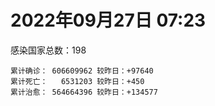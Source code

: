 
# 2022年09月27日 07:23
感染国家总数：198
```
累计确诊： 606609962 较昨日：+97640
累计死亡：   6531203 较昨日：+450
累计治愈： 564664396 较昨日：+134577
```
<div id="main" style="width:100%;height:800px;margin-bottom:10px;"></div>
<div id="second" style="width:100%;height:1000px;margin-bottom:10px;"></div>
<div id="third" style="width:100%;height:1000px;margin-bottom:10px;"></div>
<div id="last" style="width:100%;height:3000px;"></div>

<script>
import * as echarts from "echarts";
export default {
  mounted () {
    this.chart = echarts.init(document.getElementById("main"), "dark")
    this.secondChart = echarts.init(document.getElementById("second"), "dark")
    this.thirdChart = echarts.init(document.getElementById("third"), "dark")
    this.lastChart = echarts.init(document.getElementById("last"), "dark")
    var option = {
      tooltip: { trigger: "axis", axisPointer: { type: "shadow" } },
      legend: {},
      grid: { left: "3%", right: "4%", bottom: "3%", containLabel: true },
      xAxis: { type: "value" },
      yAxis: {
        type: "category", data: ["意大利","英国","韩国","德国","巴西","法国","印度","美国",]
      },
      series: [
        { name: "新增确诊", type: "bar", stack: "total", label: { show: true }, emphasis: { focus: "series" }, data: [10006,0,0,0,0,7489,1546,13694,] }, 
        { name: "累计确诊", type: "bar", stack: "total", label: { show: true }, emphasis: { focus: "series" }, data: [22313612,23840524,24634296,32952050,34674422,35164535,44573789,97919609,] }, 
        { name: "新增死亡", type: "bar", stack: "total", label: { show: true }, emphasis: { focus: "series" }, data: [32,0,0,0,0,73,0,88,] }, 
        { name: "累计死亡", type: "bar", stack: "total", label: { show: true }, emphasis: { focus: "series" }, data: [176912,207375,28246,149458,685860,154960,528530,1081803,] }, 
        { name: "累计治愈", type: "bar", stack: "total", label: { show: true }, emphasis: { focus: "series" }, data: [21709268,24692,23836347,32167800,33795688,34468189,44000298,94615110,] },]
    }
    this.chart.setOption(option);
    var secondOption = {
      tooltip: { trigger: "axis", axisPointer: { type: "shadow" } },
      legend: {},
      grid: { left: "3%", right: "4%", bottom: "3%", containLabel: true },
      xAxis: { type: "value" },
      yAxis: {
        type: "category", data: ["墨西哥","伊朗","荷兰","阿根廷","澳大利亚","越南","西班牙","土耳其","俄罗斯","日本",]
      },
      series: [
        { name: "新增确诊", type: "bar", stack: "total", label: { show: true }, emphasis: { focus: "series" }, data: [0,308,0,0,0,1432,0,0,40188,0,] }, 
        { name: "累计确诊", type: "bar", stack: "total", label: { show: true }, emphasis: { focus: "series" }, data: [7081632,7547397,8415459,9708420,10204195,11473733,13403502,16873793,20833109,21067544,] }, 
        { name: "新增死亡", type: "bar", stack: "total", label: { show: true }, emphasis: { focus: "series" }, data: [0,8,0,0,0,0,0,0,85,0,] }, 
        { name: "累计死亡", type: "bar", stack: "total", label: { show: true }, emphasis: { focus: "series" }, data: [330044,144402,22637,129897,14928,43146,114009,101139,386842,44375,] }, 
        { name: "累计治愈", type: "bar", stack: "total", label: { show: true }, emphasis: { focus: "series" }, data: [6349410,7324360,8358372,9558342,10133494,10587561,13207520,16741622,19800764,20321911,] },]
    }
    this.secondChart.setOption(secondOption);
    var thirdOption = {
      tooltip: { trigger: "axis", axisPointer: { type: "shadow" } },
      legend: {},
      grid: { left: "3%", right: "4%", bottom: "3%", containLabel: true },
      xAxis: { type: "value" },
      yAxis: {
        type: "category", data: ["以色列","泰国","马来西亚","希腊","奥地利","乌克兰","葡萄牙","波兰","哥伦比亚","印度尼西亚",]
      },
      series: [
        { name: "新增确诊", type: "bar", stack: "total", label: { show: true }, emphasis: { focus: "series" }, data: [0,0,1186,0,0,0,0,731,0,1344,] }, 
        { name: "累计确诊", type: "bar", stack: "total", label: { show: true }, emphasis: { focus: "series" }, data: [4657765,4678671,4833008,4875215,5073706,5096397,5476059,6274048,6306552,6423873,] }, 
        { name: "新增死亡", type: "bar", stack: "total", label: { show: true }, emphasis: { focus: "series" }, data: [0,0,7,0,0,0,0,0,0,22,] }, 
        { name: "累计死亡", type: "bar", stack: "total", label: { show: true }, emphasis: { focus: "series" }, data: [11687,32729,36357,33010,20712,108955,24991,117456,141769,158036,] }, 
        { name: "累计治愈", type: "bar", stack: "total", label: { show: true }, emphasis: { focus: "series" }, data: [4638574,4639085,4772630,4816201,4983565,4961265,5385985,5335948,6133785,6246549,] },]
    }
    this.thirdChart.setOption(thirdOption);
    var lastOption = {
      tooltip: { trigger: "axis", axisPointer: { type: "shadow" } },
      legend: {},
      grid: { left: "3%", right: "4%", bottom: "3%", containLabel: true },
      xAxis: { type: "value" },
      yAxis: {
        type: "category", data: ["朝鲜","西撒哈拉","蒙特塞拉特岛","梵蒂冈","红宝石公主号","钻石公主号","圣文森特岛","列支敦士登公国","安圭拉","圣多美和普林西比","特克斯和凯科斯群岛","圣基茨和尼维斯","乍得","塞拉利昂","利比里亚","科摩罗","几内亚比绍","安提瓜和巴布达","尼日尔","厄立特里亚","也门","冈比亚","摩纳哥","多米尼克","中非共和国","吉布提","萨摩亚","赤道几内亚","塔吉克斯坦","南苏丹","尼加拉瓜","格林纳达","直布罗陀","圣马力诺","布基纳法索","东帝汶","刚果（布）","索马里","贝宁","圣卢西亚","马里","海地","莱索托","巴哈马","几内亚","多哥","坦桑尼亚","毛里求斯","阿鲁巴","巴布亚新几内亚","安道尔","塞舌尔","加蓬","布隆迪","叙利亚","不丹","佛得角","毛里塔尼亚","苏丹","马达加斯加","斐济","伯利兹","圭亚那","斯威士兰","新喀里多尼亚","法属波利尼西亚","苏里南","科特迪瓦","马拉维","塞内加尔","刚果（金）","法属圭亚那","巴巴多斯","安哥拉","马耳他","喀麦隆","卢旺达","柬埔寨","牙买加","波多黎各","加纳","纳米比亚","乌干达","特立尼达和多巴哥","马尔代夫","阿富汗","萨尔瓦多","冰岛","吉尔吉斯斯坦","老挝","马提尼克岛","文莱","莫桑比克","乌兹别克斯坦","津巴布韦","尼日利亚","阿尔及利亚","黑山","卢森堡","博茨瓦纳","阿尔巴尼亚","赞比亚","肯尼亚","北马其顿","阿曼","波黑","亚美尼亚","卡塔尔","洪都拉斯","埃塞俄比亚","利比亚","埃及","委内瑞拉","塞浦路斯","摩尔多瓦","爱沙尼亚","巴勒斯坦","缅甸","多米尼加","科威特","斯里兰卡","巴林","巴拉圭","沙特阿拉伯","阿塞拜疆","拉脱维亚","蒙古国","乌拉圭","巴拿马","白俄罗斯","尼泊尔","厄瓜多尔","阿联酋","哥斯达黎加","玻利维亚","古巴","危地马拉","突尼斯","斯洛文尼亚","黎巴嫩","克罗地亚","立陶宛","保加利亚","摩洛哥","芬兰","哈萨克斯坦","挪威","巴基斯坦","爱尔兰","约旦","新西兰","格鲁吉亚","斯洛伐克","新加坡","孟加拉国","匈牙利","塞尔维亚","伊拉克","瑞典","丹麦","罗马尼亚","菲律宾","南非","瑞士","捷克","秘鲁","加拿大","比利时","智利",]
      },
      series: [
        { name: "新增确诊", type: "bar", stack: "total", label: { show: true }, emphasis: { focus: "series" }, data: [0,0,0,0,0,0,0,0,0,0,0,0,0,0,0,0,0,0,0,0,0,0,18,0,0,0,0,0,0,0,0,0,0,0,0,0,0,0,0,0,3,0,0,0,0,24,0,0,0,0,0,0,0,0,0,0,1,3,0,0,0,0,0,11,0,0,0,0,0,15,0,0,0,0,16,0,0,0,0,0,0,0,0,0,0,127,0,0,0,37,0,0,0,0,0,0,8,91,0,0,11,0,0,96,0,194,0,856,230,18,31,0,0,0,0,0,0,284,0,0,24,448,0,161,35,2677,0,0,0,0,39,0,342,0,0,15,0,0,759,0,30,94,0,4,0,0,0,0,0,0,0,0,78,1606,718,0,2486,0,0,1966,856,1998,236,0,283,0,0,0,2787,] }, 
        { name: "累计确诊", type: "bar", stack: "total", label: { show: true }, emphasis: { focus: "series" }, data: [1,10,11,29,620,712,2298,3026,3858,6209,6380,6541,7573,7751,7961,8471,8796,9008,9931,10168,11935,12508,14572,14852,14904,15690,15925,17009,17786,17823,18491,19536,20092,20646,21128,23239,24837,27207,27638,29408,32607,33733,34490,37267,37652,38987,39341,40461,42914,44959,46147,46358,48691,50026,57272,61730,62360,62794,63285,66676,68234,68784,71315,73390,74139,76588,81099,87135,88005,88339,92852,93974,102436,103131,114583,121652,132492,137849,151650,151732,168813,169253,169396,182597,185004,198543,201785,205454,205998,215751,220192,226237,230219,244120,257340,265186,270649,279494,288658,326127,331987,333439,338390,342615,397993,398415,441444,447133,456336,493528,506986,515645,544525,585313,586966,600681,620548,621686,644016,658520,670718,679151,716059,816000,820858,924651,982551,984152,985814,994037,999614,1002057,1025910,1072807,1107908,1111161,1120141,1145345,1171695,1214892,1229044,1244174,1255139,1264883,1287044,1393216,1461945,1572371,1662008,1746997,1769694,1780691,1841580,1892947,2022408,2082750,2351526,2459249,2583370,3107554,3262909,3940201,4017788,4067621,4090733,4141241,4233468,4525931,4610353,] }, 
        { name: "新增死亡", type: "bar", stack: "total", label: { show: true }, emphasis: { focus: "series" }, data: [0,0,0,0,0,0,0,0,0,0,0,0,0,0,0,0,0,0,0,0,0,0,0,0,0,0,0,0,0,0,0,0,0,0,0,0,0,0,0,0,0,0,0,0,0,0,0,0,0,0,0,0,0,0,0,0,0,0,0,0,0,0,0,0,0,0,0,0,0,0,0,0,0,0,0,0,0,0,0,0,0,0,0,0,0,2,0,0,0,0,0,0,0,0,0,0,0,0,0,0,0,0,0,4,0,12,0,0,0,0,0,0,0,0,0,0,0,0,0,0,2,0,0,2,0,0,0,0,0,0,0,0,1,0,0,0,0,0,3,0,4,0,0,0,0,0,0,0,0,0,0,0,2,5,6,0,10,0,0,13,3,29,0,0,14,0,0,0,23,] }, 
        { name: "累计死亡", type: "bar", stack: "total", label: { show: true }, emphasis: { focus: "series" }, data: [1,1,1,0,10,13,12,59,12,77,36,46,193,126,294,161,175,145,312,103,2157,372,63,68,113,189,29,183,125,138,225,237,108,118,387,138,386,1352,163,391,741,857,706,833,449,284,845,1024,227,664,155,169,306,38,3163,21,410,994,4961,1410,878,683,1281,1422,314,649,1385,823,2680,1968,1442,410,559,1917,804,1935,1466,3056,3310,2609,1459,4065,3628,4195,308,7798,4229,213,2991,758,1042,225,2221,1637,5599,3155,6879,2781,1123,2787,3588,4017,5675,9531,4260,16131,8679,682,10992,7572,6437,24613,5814,1180,11821,2667,5403,19455,4384,2563,16756,1520,19583,9344,9903,5981,2179,7473,8490,7118,12017,35887,2344,8913,22232,8530,19765,29246,6812,10670,16881,9315,37698,16278,5928,13690,4065,30612,7885,14122,2909,16900,20450,1615,29359,47457,16960,25352,20147,7039,66981,62819,102169,14177,41026,216493,44992,32647,61085,] }, 
        { name: "累计治愈", type: "bar", stack: "total", label: { show: true }, emphasis: { focus: "series" }, data: [0,9,2,29,0,699,2233,2948,3846,6117,6321,6482,4874,4393,7636,8305,8301,8830,8890,10058,9124,12028,14460,14554,14520,15427,1605,16689,17264,17335,4225,19248,16579,20430,20632,23067,24006,13182,27322,28475,31481,31307,25980,36070,36880,38461,183,38786,42438,43982,45938,45977,48292,49457,54053,61564,61889,61784,57268,65242,66290,68043,69946,71955,73769,33500,49626,86277,84860,86253,83504,11254,101591,101155,113154,118616,130955,134715,98825,129614,167206,164813,100431,174214,163687,177340,179410,75685,196406,7660,0,222140,227882,241486,251224,258139,182293,275674,283668,322955,326502,329239,332620,332710,384669,376654,428059,440400,132498,471902,500499,442182,537792,577384,504142,524990,608749,597182,638911,655316,653770,674544,696110,803250,809673,891237,978263,975455,975064,985592,986419,963253,1005266,860711,1049805,1102498,1099327,983630,1135954,1087587,1208152,1213142,1207979,1248477,1261501,1372996,1456865,1536831,1647642,1731007,1758138,1637293,1816824,1815240,1963308,2001729,2290355,2433199,2546020,3091421,3173320,3840300,3909265,4004998,4032109,3909989,4119455,4446259,4533047,] },]
    }
    this.lastChart.setOption(lastOption);

    window.onresize = () => {
      this.chart.resize()
      this.secondChart.resize()
      this.thirdChart.resize()
      this.lastChart.resize()
    }
  }
};
</script>

|国家|新增确诊|累计确诊|新增死亡|累计死亡|累计治愈|
|:--:|---:|---:|---:|---:|---:|
|美国|13694|97919609|88|1081803|94615110|
|印度|1546|44573789|0|528530|44000298|
|法国|7489|35164535|73|154960|34468189|
|巴西|0|34674422|0|685860|33795688|
|德国|0|32952050|0|149458|32167800|
|韩国|0|24634296|0|28246|23836347|
|英国|0|23840524|0|207375|24692|
|意大利|10006|22313612|32|176912|21709268|
|日本|0|21067544|0|44375|20321911|
|俄罗斯|40188|20833109|85|386842|19800764|
|土耳其|0|16873793|0|101139|16741622|
|西班牙|0|13403502|0|114009|13207520|
|越南|1432|11473733|0|43146|10587561|
|澳大利亚|0|10204195|0|14928|10133494|
|阿根廷|0|9708420|0|129897|9558342|
|荷兰|0|8415459|0|22637|8358372|
|伊朗|308|7547397|8|144402|7324360|
|墨西哥|0|7081632|0|330044|6349410|
|印度尼西亚|1344|6423873|22|158036|6246549|
|哥伦比亚|0|6306552|0|141769|6133785|
|波兰|731|6274048|0|117456|5335948|
|葡萄牙|0|5476059|0|24991|5385985|
|乌克兰|0|5096397|0|108955|4961265|
|奥地利|0|5073706|0|20712|4983565|
|希腊|0|4875215|0|33010|4816201|
|马来西亚|1186|4833008|7|36357|4772630|
|泰国|0|4678671|0|32729|4639085|
|以色列|0|4657765|0|11687|4638574|
|智利|2787|4610353|23|61085|4533047|
|比利时|0|4525931|0|32647|4446259|
|加拿大|0|4233468|0|44992|4119455|
|秘鲁|0|4141241|0|216493|3909989|
|捷克|283|4090733|14|41026|4032109|
|瑞士|0|4067621|0|14177|4004998|
|南非|236|4017788|0|102169|3909265|
|菲律宾|1998|3940201|29|62819|3840300|
|罗马尼亚|856|3262909|3|66981|3173320|
|丹麦|1966|3107554|13|7039|3091421|
|瑞典|0|2583370|0|20147|2546020|
|伊拉克|0|2459249|0|25352|2433199|
|塞尔维亚|2486|2351526|10|16960|2290355|
|匈牙利|0|2082750|0|47457|2001729|
|孟加拉国|718|2022408|6|29359|1963308|
|新加坡|1606|1892947|5|1615|1815240|
|斯洛伐克|78|1841580|2|20450|1816824|
|格鲁吉亚|0|1780691|0|16900|1637293|
|新西兰|0|1769694|0|2909|1758138|
|约旦|0|1746997|0|14122|1731007|
|爱尔兰|0|1662008|0|7885|1647642|
|巴基斯坦|0|1572371|0|30612|1536831|
|挪威|0|1461945|0|4065|1456865|
|哈萨克斯坦|0|1393216|0|13690|1372996|
|芬兰|0|1287044|0|5928|1261501|
|摩洛哥|4|1264883|0|16278|1248477|
|保加利亚|0|1255139|0|37698|1207979|
|立陶宛|94|1244174|0|9315|1213142|
|克罗地亚|30|1229044|4|16881|1208152|
|黎巴嫩|0|1214892|0|10670|1087587|
|斯洛文尼亚|759|1171695|3|6812|1135954|
|突尼斯|0|1145345|0|29246|983630|
|危地马拉|0|1120141|0|19765|1099327|
|古巴|15|1111161|0|8530|1102498|
|玻利维亚|0|1107908|0|22232|1049805|
|哥斯达黎加|0|1072807|0|8913|860711|
|阿联酋|342|1025910|1|2344|1005266|
|厄瓜多尔|0|1002057|0|35887|963253|
|尼泊尔|39|999614|0|12017|986419|
|白俄罗斯|0|994037|0|7118|985592|
|巴拿马|0|985814|0|8490|975064|
|乌拉圭|0|984152|0|7473|975455|
|蒙古国|0|982551|0|2179|978263|
|拉脱维亚|2677|924651|0|5981|891237|
|阿塞拜疆|35|820858|0|9903|809673|
|沙特阿拉伯|161|816000|2|9344|803250|
|巴拉圭|0|716059|0|19583|696110|
|巴林|448|679151|0|1520|674544|
|斯里兰卡|24|670718|2|16756|653770|
|科威特|0|658520|0|2563|655316|
|多米尼加|0|644016|0|4384|638911|
|缅甸|284|621686|0|19455|597182|
|巴勒斯坦|0|620548|0|5403|608749|
|爱沙尼亚|0|600681|0|2667|524990|
|摩尔多瓦|0|586966|0|11821|504142|
|塞浦路斯|0|585313|0|1180|577384|
|委内瑞拉|0|544525|0|5814|537792|
|埃及|0|515645|0|24613|442182|
|利比亚|31|506986|0|6437|500499|
|埃塞俄比亚|18|493528|0|7572|471902|
|洪都拉斯|230|456336|0|10992|132498|
|卡塔尔|856|447133|0|682|440400|
|亚美尼亚|0|441444|0|8679|428059|
|波黑|194|398415|12|16131|376654|
|阿曼|0|397993|0|4260|384669|
|北马其顿|96|342615|4|9531|332710|
|肯尼亚|0|338390|0|5675|332620|
|赞比亚|0|333439|0|4017|329239|
|阿尔巴尼亚|11|331987|0|3588|326502|
|博茨瓦纳|0|326127|0|2787|322955|
|卢森堡|0|288658|0|1123|283668|
|黑山|91|279494|0|2781|275674|
|阿尔及利亚|8|270649|0|6879|182293|
|尼日利亚|0|265186|0|3155|258139|
|津巴布韦|0|257340|0|5599|251224|
|乌兹别克斯坦|0|244120|0|1637|241486|
|莫桑比克|0|230219|0|2221|227882|
|文莱|0|226237|0|225|222140|
|马提尼克岛|0|220192|0|1042|0|
|老挝|37|215751|0|758|7660|
|吉尔吉斯斯坦|0|205998|0|2991|196406|
|冰岛|0|205454|0|213|75685|
|萨尔瓦多|0|201785|0|4229|179410|
|阿富汗|127|198543|2|7798|177340|
|马尔代夫|0|185004|0|308|163687|
|特立尼达和多巴哥|0|182597|0|4195|174214|
|乌干达|0|169396|0|3628|100431|
|纳米比亚|0|169253|0|4065|164813|
|加纳|0|168813|0|1459|167206|
|波多黎各|0|151732|0|2609|129614|
|牙买加|0|151650|0|3310|98825|
|柬埔寨|0|137849|0|3056|134715|
|卢旺达|0|132492|0|1466|130955|
|喀麦隆|0|121652|0|1935|118616|
|马耳他|16|114583|0|804|113154|
|安哥拉|0|103131|0|1917|101155|
|巴巴多斯|0|102436|0|559|101591|
|法属圭亚那|0|93974|0|410|11254|
|刚果（金）|0|92852|0|1442|83504|
|塞内加尔|15|88339|0|1968|86253|
|马拉维|0|88005|0|2680|84860|
|科特迪瓦|0|87135|0|823|86277|
|苏里南|0|81099|0|1385|49626|
|法属波利尼西亚|0|76588|0|649|33500|
|新喀里多尼亚|0|74139|0|314|73769|
|斯威士兰|11|73390|0|1422|71955|
|圭亚那|0|71315|0|1281|69946|
|伯利兹|0|68784|0|683|68043|
|斐济|0|68234|0|878|66290|
|马达加斯加|0|66676|0|1410|65242|
|苏丹|0|63285|0|4961|57268|
|毛里塔尼亚|3|62794|0|994|61784|
|佛得角|1|62360|0|410|61889|
|不丹|0|61730|0|21|61564|
|叙利亚|0|57272|0|3163|54053|
|布隆迪|0|50026|0|38|49457|
|加蓬|0|48691|0|306|48292|
|塞舌尔|0|46358|0|169|45977|
|安道尔|0|46147|0|155|45938|
|巴布亚新几内亚|0|44959|0|664|43982|
|阿鲁巴|0|42914|0|227|42438|
|毛里求斯|0|40461|0|1024|38786|
|坦桑尼亚|0|39341|0|845|183|
|多哥|24|38987|0|284|38461|
|几内亚|0|37652|0|449|36880|
|巴哈马|0|37267|0|833|36070|
|莱索托|0|34490|0|706|25980|
|海地|0|33733|0|857|31307|
|马里|3|32607|0|741|31481|
|圣卢西亚|0|29408|0|391|28475|
|贝宁|0|27638|0|163|27322|
|索马里|0|27207|0|1352|13182|
|刚果（布）|0|24837|0|386|24006|
|东帝汶|0|23239|0|138|23067|
|布基纳法索|0|21128|0|387|20632|
|圣马力诺|0|20646|0|118|20430|
|直布罗陀|0|20092|0|108|16579|
|格林纳达|0|19536|0|237|19248|
|尼加拉瓜|0|18491|0|225|4225|
|南苏丹|0|17823|0|138|17335|
|塔吉克斯坦|0|17786|0|125|17264|
|赤道几内亚|0|17009|0|183|16689|
|萨摩亚|0|15925|0|29|1605|
|吉布提|0|15690|0|189|15427|
|中非共和国|0|14904|0|113|14520|
|多米尼克|0|14852|0|68|14554|
|摩纳哥|18|14572|0|63|14460|
|冈比亚|0|12508|0|372|12028|
|也门|0|11935|0|2157|9124|
|厄立特里亚|0|10168|0|103|10058|
|尼日尔|0|9931|0|312|8890|
|安提瓜和巴布达|0|9008|0|145|8830|
|几内亚比绍|0|8796|0|175|8301|
|科摩罗|0|8471|0|161|8305|
|利比里亚|0|7961|0|294|7636|
|塞拉利昂|0|7751|0|126|4393|
|乍得|0|7573|0|193|4874|
|圣基茨和尼维斯|0|6541|0|46|6482|
|特克斯和凯科斯群岛|0|6380|0|36|6321|
|圣多美和普林西比|0|6209|0|77|6117|
|安圭拉|0|3858|0|12|3846|
|列支敦士登公国|0|3026|0|59|2948|
|圣文森特岛|0|2298|0|12|2233|
|钻石公主号|0|712|0|13|699|
|红宝石公主号|0|620|0|10|0|
|梵蒂冈|0|29|0|0|29|
|蒙特塞拉特岛|0|11|0|1|2|
|西撒哈拉|0|10|0|1|9|
|朝鲜|0|1|0|1|0|

